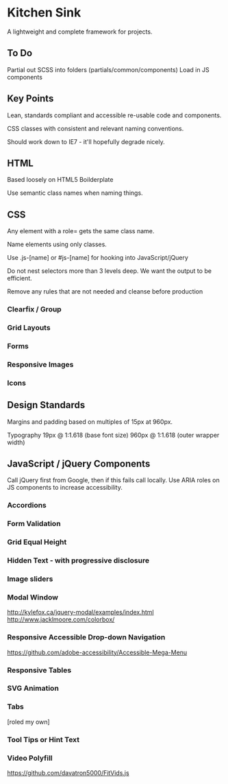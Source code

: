 # Kitchen Sink

A lightweight and complete framework for projects.

## To Do

Partial out SCSS into folders (partials/common/components)
Load in JS components

## Key Points

Lean, standards compliant and accessible re-usable code and components.

CSS classes with consistent and relevant naming conventions. 

Should work down to IE7 - it'll hopefully degrade nicely.

## HTML

Based loosely on HTML5 Boilderplate

Use semantic class names when naming things.

## CSS

Any element with a role= gets the same class name.

Name elements using only classes. 

Use .js-[name] or #js-[name] for hooking into JavaScript/jQuery

Do not nest selectors more than 3 levels deep. We want the output to be efficient.

Remove any rules that are not needed and cleanse before production

### Clearfix / Group
### Grid Layouts
### Forms
### Responsive Images
### Icons

## Design Standards

Margins and padding based on multiples of 15px at 960px. 

Typography 19px @ 1:1.618 (base font size) 960px @ 1:1.618 (outer wrapper width)

## JavaScript / jQuery Components

Call jQuery first from Google, then if this fails call locally. Use ARIA roles on JS components to increase accessibility.

### Accordions
### Form Validation
### Grid Equal Height
### Hidden Text - with progressive disclosure
### Image sliders

### Modal Window
  http://kylefox.ca/jquery-modal/examples/index.html
  http://www.jacklmoore.com/colorbox/
### Responsive Accessible Drop-down Navigation
  https://github.com/adobe-accessibility/Accessible-Mega-Menu

### Responsive Tables
### SVG Animation
### Tabs
  [roled my own]
### Tool Tips or Hint Text
### Video Polyfill
  https://github.com/davatron5000/FitVids.js

